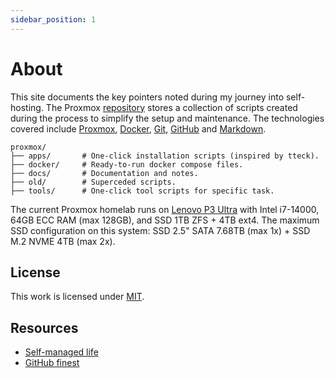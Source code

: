 ```yaml
---
sidebar_position: 1
---
```

# About

This site documents the key pointers noted during my journey into self-hosting. The Proxmox [repository](https://github.com/therepos/proxmox) stores a collection of scripts created during the process to simplify the setup and maintenance. The technologies covered include [Proxmox], [Docker], [Git], [GitHub] and [Markdown]. 

```
proxmox/
├── apps/       # One-click installation scripts (inspired by tteck).
├── docker/     # Ready-to-run docker compose files.
├── docs/       # Documentation and notes.
├── old/        # Superceded scripts.
├── tools/      # One-click tool scripts for specific task.
```

The current Proxmox homelab runs on [Lenovo P3 Ultra](https://www.youtube.com/watch?v=SSRAPUTpOic) with Intel i7-14000, 64GB ECC RAM (max 128GB), and SSD 1TB ZFS + 4TB ext4. The maximum SSD configuration on this system: SSD 2.5" SATA 7.68TB (max 1x) + SSD M.2 NVME 4TB (max 2x).

## License

This work is licensed under [MIT](https://choosealicense.com/licenses/mit/). 

## Resources

- [Self-managed life](https://wiki.futo.org/index.php/Introduction_to_a_Self_Managed_Life:_a_13_hour_%26_28_minute_presentation_by_FUTO_software)
- [GitHub finest](https://github.com/arbal/awesome-stars)

<!-- Reference Links -->

[Proxmox]: https://www.proxmox.com/en/
[Docker]: https://www.docker.com/
[Git]: https://learngitbranching.js.org/
[GitHub]: https://skills.github.com/
[Markdown]: https://www.markdownguide.org/